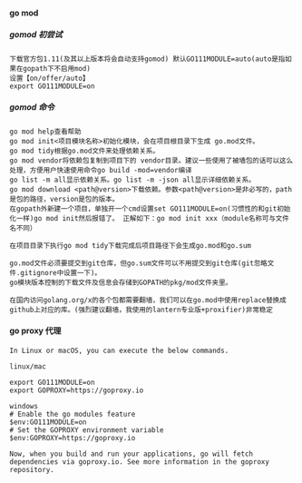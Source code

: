 #### go mod

##### gomod 初尝试

    下载官方包1.11(及其以上版本将会自动支持gomod) 默认GO111MODULE=auto(auto是指如果在gopath下不启用mod)
    设置【on/offer/auto】
    export GO111MODULE=on

##### gomod 命令

    go mod help查看帮助
    go mod init<项目模块名称>初始化模块，会在项目根目录下生成 go.mod文件。
    go mod tidy根据go.mod文件来处理依赖关系。
    go mod vendor将依赖包复制到项目下的 vendor目录。建议一些使用了被墙包的话可以这么处理，方便用户快速使用命令go build -mod=vendor编译
    go list -m all显示依赖关系。go list -m -json all显示详细依赖关系。
    go mod download <path@version>下载依赖。参数<path@version>是非必写的，path是包的路径，version是包的版本。
    在gopath外新建一个项目，单独开一个cmd设置set GO111MODULE=on(习惯性的和git初始化一样)go mod init然后报错了。 正解如下：go mod init xxx（module名称可与文件名不同）

    在项目目录下执行go mod tidy下载完成后项目路径下会生成go.mod和go.sum

    go.mod文件必须要提交到git仓库，但go.sum文件可以不用提交到git仓库(git忽略文件.gitignore中设置一下)。
    go模块版本控制的下载文件及信息会存储到GOPATH的pkg/mod文件夹里。

    在国内访问golang.org/x的各个包都需要翻墙，我们可以在go.mod中使用replace替换成github上对应的库。(强烈建议翻墙，我使用的lantern专业版+proxifier)非常稳定

#### go proxy 代理

    In Linux or macOS, you can execute the below commands.

    linux/mac

    export GO111MODULE=on
    export GOPROXY=https://goproxy.io

    windows
    # Enable the go modules feature
    $env:GO111MODULE=on
    # Set the GOPROXY environment variable
    $env:GOPROXY=https://goproxy.io

    Now, when you build and run your applications, go will fetch dependencies via goproxy.io. See more information in the goproxy repository.
